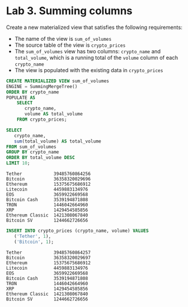 # Lab 3. Summing columns

Create a new materialized view that satisfies the following requirements:
- The name of the view is `sum_of_volumes`
- The source table of the view is `crypto_prices`
- The `sum_of_volumes` view has two columns: `crypto_name` and `total_volume`, 
  which is a running total of the `volume` column of each `crypto_name`
- The view is populated with the existing data in `crypto_prices` 

```sql
CREATE MATERIALIZED VIEW sum_of_volumes
ENGINE = SummingMergeTree()
ORDER BY crypto_name
POPULATE AS
    SELECT
       crypto_name,
       volume AS total_volume
    FROM crypto_prices;

SELECT 
   crypto_name,
   sum(total_volume) AS total_volume
FROM sum_of_volumes 
GROUP BY crypto_name
ORDER BY total_volume DESC
LIMIT 10;
```
```
Tether            39485760864256
Bitcoin           36358320029696
Ethereum          15375675686912
Litecoin          4459883134976
EOS               3659922669568
Bitcoin Cash      3539194871808
TRON              1446042664960
XRP               1429454585856
Ethereum Classic  1421308067840
Bitcoin SV        1244662726656
```

```sql
INSERT INTO crypto_prices (crypto_name, volume) VALUES
   ('Tether', 1),
   ('Bitcoin', 1);
```
```
Tether            39485760864257
Bitcoin           36358320029697
Ethereum          15375675686912
Litecoin          4459883134976
EOS               3659922669568
Bitcoin Cash      3539194871808
TRON              1446042664960
XRP               1429454585856
Ethereum Classic  1421308067840
Bitcoin SV        1244662726656
```